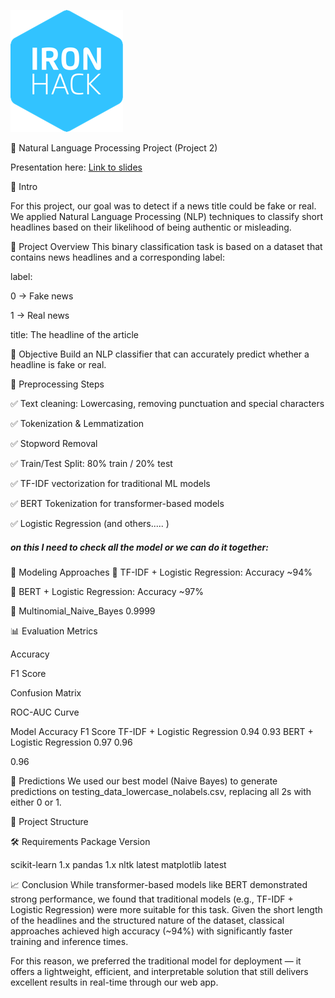 ![alt text](image.png)



📰 Natural Language Processing Project (Project 2)

Presentation here: [Link to slides]()

📌  Intro

For this project, our goal was to detect if a news title could be fake or real. We applied Natural Language Processing (NLP) techniques to classify short headlines based on their likelihood of being authentic or misleading.

🧠 Project Overview
This binary classification task is based on a dataset that contains news headlines and a corresponding label:

label:

0 → Fake news

1 → Real news

title: The headline of the article

🧪 Objective
Build an NLP classifier that can accurately predict whether a headline is fake or real. 

🧹 Preprocessing Steps

✅ Text cleaning: Lowercasing, removing punctuation and special characters

✅ Tokenization & Lemmatization 

✅ Stopword Removal

✅ Train/Test Split: 80% train / 20% test

✅ TF-IDF vectorization for traditional ML models

✅ BERT Tokenization for transformer-based models

✅ Logistic Regression (and others..... )


##### on this I need to check all the model or we can do it together:

🔧 Modeling Approaches
🔹 TF-IDF + Logistic Regression: Accuracy ~94%

🔹 BERT + Logistic Regression: Accuracy ~97%

🔹 Multinomial_Naive_Bayes 0.9999


📊 Evaluation Metrics


Accuracy

F1 Score

Confusion Matrix

ROC-AUC Curve

Model	Accuracy	F1 Score
TF-IDF + Logistic Regression	0.94	0.93
BERT + Logistic Regression	0.97	0.96

0.96

🔮 Predictions
We used our best model (Naive Bayes) to generate predictions on testing_data_lowercase_nolabels.csv, replacing all 2s with either 0 or 1.

🧾 Project Structure

🛠️ Requirements
Package	Version

scikit-learn	1.x
pandas	1.x
nltk	latest
matplotlib	latest

📈 Conclusion
While transformer-based models like BERT demonstrated strong performance, we found that traditional models (e.g., TF-IDF + Logistic Regression) were more suitable for this task. Given the short length of the headlines and the structured nature of the dataset, classical approaches achieved high accuracy (~94%) with significantly faster training and inference times.

For this reason, we preferred the traditional model for deployment — it offers a lightweight, efficient, and interpretable solution that still delivers excellent results in real-time through our web app.



